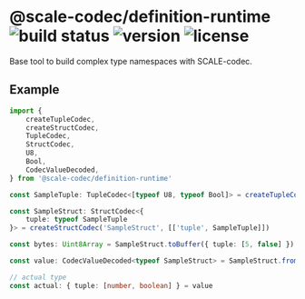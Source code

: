 # @scale-codec/definition-runtime ![build status](https://img.shields.io/github/checks-status/soramitsu/scale-codec-js-library/master) ![version](https://img.shields.io/npm/v/@scale-codec/definition-runtime) ![license](https://img.shields.io/npm/l/@scale-codec/definition-runtime)

Base tool to build complex type namespaces with SCALE-codec.

<!-- TODO -->
<!-- Read the [docs](https://soramitsu.github.io/scale-codec-js-library/guide/namespaces)! -->

## Example

```ts
import {
    createTupleCodec,
    createStructCodec,
    TupleCodec,
    StructCodec,
    U8,
    Bool,
    CodecValueDecoded,
} from '@scale-codec/definition-runtime'

const SampleTuple: TupleCodec<[typeof U8, typeof Bool]> = createTupleCodec('SampleTuple', [U8, Bool])

const SampleStruct: StructCodec<{
    tuple: typeof SampleTuple
}> = createStructCodec('SampleStruct', [['tuple', SampleTuple]])

const bytes: Uint8Array = SampleStruct.toBuffer({ tuple: [5, false] })

const value: CodecValueDecoded<typeof SampleStruct> = SampleStruct.fromBuffer(bytes)

// actual type
const actual: { tuple: [number, boolean] } = value
```
